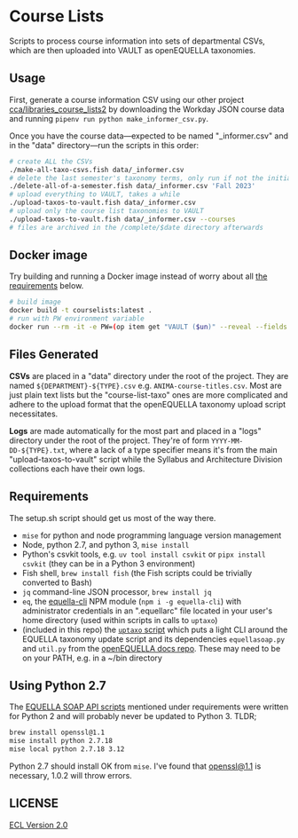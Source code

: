 # Course Lists

Scripts to process course information into sets of departmental CSVs, which are then uploaded into VAULT as openEQUELLA taxonomies.

## Usage

First, generate a course information CSV using our other project [cca/libraries_course_lists2](https://github.com/cca/libraries_course_lists2) by downloading the Workday JSON course data and running `pipenv run python make_informer_csv.py`.

Once you have the course data—expected to be named "_informer.csv" and in the "data" directory—run the scripts in this order:

```sh
# create ALL the CSVs
./make-all-taxo-csvs.fish data/_informer.csv
# delete the last semester's taxonomy terms, only run if not the initial upload
./delete-all-of-a-semester.fish data/_informer.csv 'Fall 2023'
# upload everything to VAULT, takes a while
./upload-taxos-to-vault.fish data/_informer.csv
# upload only the course list taxonomies to VAULT
./upload-taxos-to-vault.fish data/_informer.csv --courses
# files are archived in the /complete/$date directory afterwards
```

## Docker image

Try building and running a Docker image instead of worry about all [the requirements](#requirements) below.

```sh
# build image
docker build -t courselists:latest .
# run with PW environment variable
docker run --rm -it -e PW=(op item get "VAULT ($un)" --reveal --fields password --reveal) courselists:latest /bin/bash
```

## Files Generated

**CSVs** are placed in a "data" directory under the root of the project. They are named `${DEPARTMENT}-${TYPE}.csv` e.g. `ANIMA-course-titles.csv`. Most are just plain text lists but the "course-list-taxo" ones are more complicated and adhere to the upload format that the openEQUELLA taxonomy upload script necessitates.

**Logs** are made automatically for the most part and placed in a "logs" directory under the root of the project. They're of form `YYYY-MM-DD-${TYPE}.txt`, where a lack of a type specifier means it's from the main "upload-taxos-to-vault" script while the Syllabus and Architecture Division collections each have their own logs.

## Requirements

The setup.sh script should get us most of the way there.

- `mise` for python and node programming language version management
- Node, python 2.7, and python 3, `mise install`
- Python's csvkit tools, e.g. `uv tool install csvkit` or `pipx install csvkit` (they can be in a Python 3 environment)
- Fish shell, `brew install fish` (the Fish scripts could be trivially converted to Bash)
- `jq` command-line JSON processor, `brew install jq`
- `eq`, the [equella-cli](https://github.com/cca/equella_cli) NPM module (`npm i -g equella-cli`) with administrator credentials in an ".equellarc" file located in your user's home directory (used within scripts in calls to `uptaxo`)
- (included in this repo) the [`uptaxo` script](https://gist.github.com/phette23/9bec679b7b677af7e396e8a40e7a7047) which puts a light CLI around the EQUELLA taxonomy update script and its dependencies `equellasoap.py` and `util.py` from the [openEQUELLA docs repo](https://github.com/openequella/openequella.github.io/tree/master/example-scripts/SOAP/python). These may need to be on your PATH, e.g. in a ~/bin directory

## Using Python 2.7

The [EQUELLA SOAP API scripts](https://github.com/openequella/openequella.github.io/tree/master/example-scripts/SOAP/python) mentioned under requirements were written for Python 2 and will probably never be updated to Python 3. TLDR;

```sh
brew install openssl@1.1
mise install python 2.7.18
mise local python 2.7.18 3.12
```

Python 2.7 should install OK from `mise`. I've found that openssl@1.1 is necessary, 1.0.2 will throw errors.

## LICENSE

[ECL Version 2.0](https://opensource.org/licenses/ECL-2.0)
